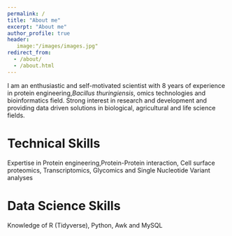 ```yaml
---
permalink: /
title: "About me"
excerpt: "About me"
author_profile: true
header:
   image:"/images/images.jpg"
redirect_from: 
  - /about/
  - /about.html
---
```


 
I am an enthusiastic and self-motivated scientist with 8 years of experience in protein engineering,<em>Bacillus thuringiensis</em>, omics technologies and bioinformatics field. Strong interest in research and development and  providing data driven solutions in biological, agricultural and life science fields.  

Technical Skills
======
Expertise in Protein engineering,Protein-Protein interaction, Cell surface proteomics, Transcriptomics, Glycomics and Single Nucleotide Variant analyses

Data Science Skills
======
Knowledge of R (Tidyverse), Python, Awk and MySQL
